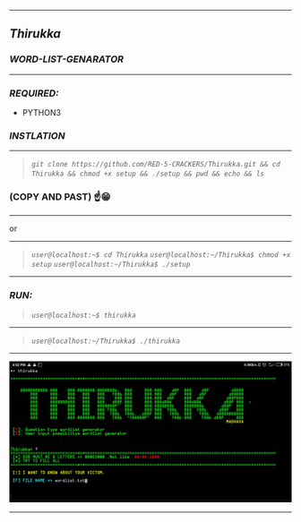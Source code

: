 ***
## _Thirukka_

### _WORD-LIST-GENARATOR_
***
### _REQUIRED:_
* PYTHON3

### _INSTLATION_
***
> _```git clone https://github.com/RED-5-CRACKERS/Thirukka.git && cd Thirukka && chmod +x setup && ./setup && pwd && echo && ls ```_
 ###  (COPY AND PAST) ☝️😁
***
or
***
> _```user@localhost:~$ cd Thirukka```_
> _```user@localhost:~/Thirukka$ chmod +x setup```_
> _```user@localhost:~/Thirukka$ ./setup```_
***

### _RUN:_
> _```user@localhost:~$ thirukka ```_
***
> _```user@localhost:~/Thirukka$ ./thirukka ```_
***
<img src=".thirukka.jpg" />

***
